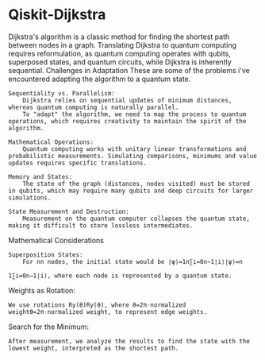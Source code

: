# Qiskit-Dijkstra
Dijkstra's algorithm is a classic method for finding the shortest path between nodes in a graph. Translating Dijkstra to quantum computing requires reformulation, as quantum computing operates with qubits, superposed states, and quantum circuits, while Dijkstra is inherently sequential.
Challenges in Adaptation
These are some of the problems i've encountered adapting the algorithm to a quantum state.

    Sequentiality vs. Parallelism:
        Dijkstra relies on sequential updates of minimum distances, whereas quantum computing is naturally parallel.
        To "adapt" the algorithm, we need to map the process to quantum operations, which requires creativity to maintain the spirit of the algorithm.

    Mathematical Operations:
        Quantum computing works with unitary linear transformations and probabilistic measurements. Simulating comparisons, minimums and value updates requires specific translations.

    Memory and States:
        The state of the graph (distances, nodes visited) must be stored in qubits, which may require many qubits and deep circuits for larger simulations.

    State Measurement and Destruction:
        Measurement on the quantum computer collapses the quantum state, making it difficult to store lossless intermediates.

Mathematical Considerations

    Superposition States:
        For nn nodes, the initial state would be ∣ψ⟩=1n∑i=0n−1∣i⟩∣ψ⟩=n

    ​1​∑i=0n−1​∣i⟩, where each node is represented by a quantum state.

Weights as Rotation:

    We use rotations Ry(θ)Ry​(θ), where θ=2π⋅normalized weightθ=2π⋅normalized weight, to represent edge weights.

Search for the Minimum:

    After measurement, we analyze the results to find the state with the lowest weight, interpreted as the shortest path.
